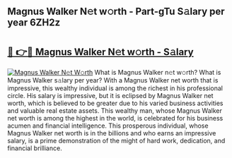 ## Magnus Walker N𝚎t w𝚘rth - Part-gTu S𝚊lary per year 6ZH2z

# <h2><a href="http://gc04by.nevu.top/?p=Magnus+Walker">🔗 👉🔴 Magnus Walker N𝚎t w𝚘rth - S𝚊lary</a></h2>

[![Magnus Walker N𝚎t W𝚘rth](https://i.imgur.com/Oavwk0R.jpeg)](http://gc04by.nevu.top/?p=Magnus+Walker)
What is Magnus Walker n𝚎t w𝚘rth? What is Magnus Walker s𝚊lary per year?
With a Magnus Walker net worth that is impressive, this wealthy individual is among the richest in his professional circle. His salary is impressive, but it is eclipsed by Magnus Walker net worth, which is believed to be greater due to his varied business activities and valuable real estate assets. This wealthy man, whose Magnus Walker net worth is among the highest in the world, is celebrated for his business acumen and financial intelligence. This prosperous individual, whose Magnus Walker net worth is in the billions and who earns an impressive salary, is a prime demonstration of the might of hard work, dedication, and financial brilliance.
